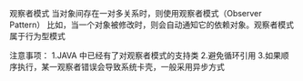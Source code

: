 观察者模式
当对象间存在一对多关系时，则使用观察者模式（Observer Pattern）
比如，当一个对象被修改时，则会自动通知它的依赖对象。观察者模式属于行为型模式

注意事项： 
1.JAVA 中已经有了对观察者模式的支持类
2.避免循环引用
3.如果顺序执行，某一观察者错误会导致系统卡壳，一般采用异步方式